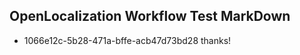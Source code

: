 ## OpenLocalization Workflow Test MarkDown
* 1066e12c-5b28-471a-bffe-acb47d73bd28 
thanks!<!--HONumber=Mar16_HO5-->

